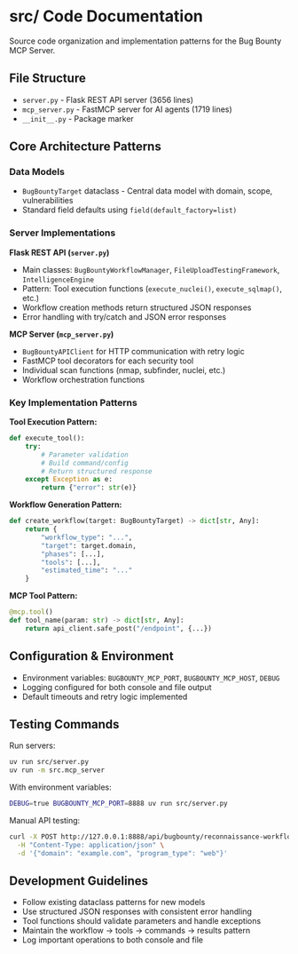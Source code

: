 # src/ Code Documentation

Source code organization and implementation patterns for the Bug Bounty MCP Server.

## File Structure

- `server.py` - Flask REST API server (3656 lines)
- `mcp_server.py` - FastMCP server for AI agents (1719 lines)
- `__init__.py` - Package marker

## Core Architecture Patterns

### Data Models
- `BugBountyTarget` dataclass - Central data model with domain, scope, vulnerabilities
- Standard field defaults using `field(default_factory=list)`

### Server Implementations

**Flask REST API (`server.py`)**
- Main classes: `BugBountyWorkflowManager`, `FileUploadTestingFramework`, `IntelligenceEngine`
- Pattern: Tool execution functions (`execute_nuclei()`, `execute_sqlmap()`, etc.)
- Workflow creation methods return structured JSON responses
- Error handling with try/catch and JSON error responses

**MCP Server (`mcp_server.py`)**
- `BugBountyAPIClient` for HTTP communication with retry logic
- FastMCP tool decorators for each security tool
- Individual scan functions (nmap, subfinder, nuclei, etc.)
- Workflow orchestration functions

### Key Implementation Patterns

**Tool Execution Pattern:**
```python
def execute_tool():
    try:
        # Parameter validation
        # Build command/config
        # Return structured response
    except Exception as e:
        return {"error": str(e)}
```

**Workflow Generation Pattern:**
```python
def create_workflow(target: BugBountyTarget) -> dict[str, Any]:
    return {
        "workflow_type": "...",
        "target": target.domain,
        "phases": [...],
        "tools": [...],
        "estimated_time": "..."
    }
```

**MCP Tool Pattern:**
```python
@mcp.tool()
def tool_name(param: str) -> dict[str, Any]:
    return api_client.safe_post("/endpoint", {...})
```

## Configuration & Environment

- Environment variables: `BUGBOUNTY_MCP_PORT`, `BUGBOUNTY_MCP_HOST`, `DEBUG`
- Logging configured for both console and file output
- Default timeouts and retry logic implemented

## Testing Commands

Run servers:
```bash
uv run src/server.py
uv run -m src.mcp_server
```

With environment variables:
```bash
DEBUG=true BUGBOUNTY_MCP_PORT=8888 uv run src/server.py
```

Manual API testing:
```bash
curl -X POST http://127.0.0.1:8888/api/bugbounty/reconnaissance-workflow \
  -H "Content-Type: application/json" \
  -d '{"domain": "example.com", "program_type": "web"}'
```

## Development Guidelines

- Follow existing dataclass patterns for new models
- Use structured JSON responses with consistent error handling
- Tool functions should validate parameters and handle exceptions
- Maintain the workflow → tools → commands → results pattern
- Log important operations to both console and file
